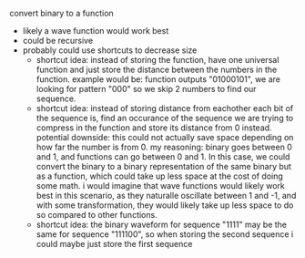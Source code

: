 convert binary to a function

- likely a wave function would work best
- could be recursive
- probably could use shortcuts to decrease size 
  - shortcut idea: instead of storing the function, have one universal function and just store the distance between the numbers in the function. example would be: function outputs "01000101", we are looking for pattern "000" so we skip 2 numbers to find our sequence. 
  - shortcut idea: instead of storing distance from eachother each bit of the sequence is, find an occurance of the sequence we are trying to compress in the function and store its distance from 0 instead. potential downside: this could not actually save space depending on how far the number is from 0. my reasoning: binary goes between 0 and 1, and functions can go between 0 and 1. In this case, we could convert the binary to a binary representation of the same binary but as a function, which could take up less space at the cost of doing some math. i would imagine that wave functions would likely work best in this scenario, as they naturalle oscillate between 1 and -1, and with some transformation, they would likely take up less space to do so compared to other functions.
  - shortcut idea: the binary waveform for sequence "1111" may be the same for sequence "111100", so when storing the second sequence i could maybe just store the first sequence